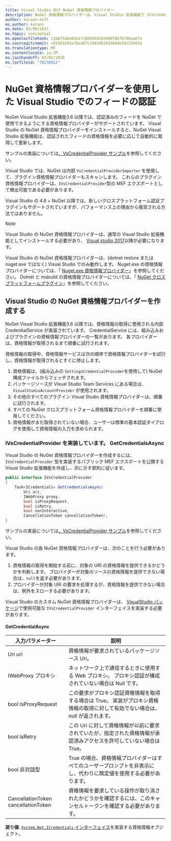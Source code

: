 ```yaml
---
title: Visual Studio 向け NuGet 資格情報プロバイダー
description: NuGet 資格情報プロバイダーは、Visual Studio 拡張機能で IVsCredentialProvider インターフェイスを実装することによって、フィードで認証を行います。
author: karann-msft
ms.author: karann
ms.date: 01/09/2017
ms.topic: conceptual
ms.openlocfilehash: 13b6f5abe93a17c809564265990f86f6780aa67e
ms.sourcegitcommit: c81561e93a7be467c1983d639158d4e3dc25b93a
ms.translationtype: MT
ms.contentlocale: ja-JP
ms.lasthandoff: 03/02/2020
ms.locfileid: "78230812"
---
```

# <a name="authenticating-feeds-in-visual-studio-with-nuget-credential-providers"></a>NuGet 資格情報プロバイダーを使用した Visual Studio でのフィードの認証

NuGet Visual Studio 拡張機能3.6 以降では、認証済みのフィードを NuGet で使用できるようにする資格情報プロバイダーがサポートされています。
Visual Studio の NuGet 資格情報プロバイダーをインストールすると、NuGet Visual Studio 拡張機能は、認証されたフィードの資格情報を必要に応じて自動的に取得して更新します。

サンプルの実装については[、VsCredentialProvider サンプル](https://github.com/NuGet/Samples/tree/master/VsCredentialProvider)を参照してください。

Visual Studio では、NuGet は内部 `VsCredentialProviderImporter` を使用して、プラグイン資格情報プロバイダーもスキャンします。 これらのプラグイン資格情報プロバイダーは、`IVsCredentialProvider`型の MEF エクスポートとして検出可能である必要があります。

Visual Studio の 4.8 + NuGet 以降では、新しいクロスプラットフォーム認証プラグインもサポートされていますが、パフォーマンス上の理由から推奨される方法ではありません。

> [!Note]
> Visual Studio の NuGet 資格情報プロバイダーは、通常の Visual Studio 拡張機能としてインストールする必要があり、 [Visual studio 2017](https://aka.ms/vs/15/release/vs_enterprise.exe)以降が必要になります。
>
> Visual Studio の NuGet 資格情報プロバイダーは、(dotnet restore または nuget.exe ではなく) Visual Studio でのみ動作します。 Nuget.exe の資格情報プロバイダーについては、「 [Nuget.exe 資格情報プロバイダー](nuget-exe-Credential-providers.md)」を参照してください。
> Dotnet と msbuild の資格情報プロバイダーについては、「 [NuGet クロスプラットフォームプラグイン](nuget-cross-platform-authentication-plugin.md)」を参照してください。

## <a name="creating-a-nuget-credential-provider-for-visual-studio"></a>Visual Studio の NuGet 資格情報プロバイダーを作成する

NuGet Visual Studio 拡張機能3.6 以降では、資格情報の取得に使用される内部 CredentialService が実装されています。 CredentialService には、組み込みおよびプラグインの資格情報プロバイダーの一覧があります。 各プロバイダーは、資格情報が取得されるまで順番に試行されます。

資格情報の取得中、資格情報サービスは次の順序で資格情報プロバイダーを試行し、資格情報が取得されるとすぐに停止します。

1. 資格情報は、(組み込みの `SettingsCredentialProvider`を使用して) NuGet 構成ファイルからフェッチされます。
1. パッケージソースが Visual Studio Team Services にある場合は、`VisualStudioAccountProvider` が使用されます。
1. その他のすべてのプラグイン Visual Studio 資格情報プロバイダーは、順番に試行されます。
1. すべての NuGet クロスプラットフォーム資格情報プロバイダーを順番に使用してください。
1. 資格情報がまだ取得されていない場合、ユーザーは標準の基本認証ダイアログを使用して資格情報の入力を求められます。

### <a name="implementing-ivscredentialprovidergetcredentialsasync"></a>IVsCredentialProvider を実装しています。 GetCredentialsAsync

Visual Studio の NuGet 資格情報プロバイダーを作成するには、`IVsCredentialProvider` 型を実装するパブリック MEF エクスポートを公開する Visual Studio 拡張機能を作成し、次に示す原則に従います。

```cs
public interface IVsCredentialProvider
{
    Task<ICredentials> GetCredentialsAsync(
        Uri uri,
        IWebProxy proxy,
        bool isProxyRequest,
        bool isRetry,
        bool nonInteractive,
        CancellationToken cancellationToken);
}
```

サンプルの実装については[、VsCredentialProvider サンプル](https://github.com/NuGet/Samples/tree/master/VsCredentialProvider)を参照してください。

Visual Studio の各 NuGet 資格情報プロバイダーは、次のことを行う必要があります。

1. 資格情報の取得を開始する前に、対象の URI の資格情報を提供できるかどうかを判断します。 プロバイダーが対象のソースの資格情報を提供できない場合は、`null`を返す必要があります。
1. プロバイダーが対象 URI の要求を処理するが、資格情報を提供できない場合は、例外をスローする必要があります。

Visual Studio のカスタム NuGet 資格情報プロバイダーは、 [VisualStudio パッケージ](https://www.nuget.org/packages/NuGet.VisualStudio/)で使用可能な `IVsCredentialProvider` インターフェイスを実装する必要があります。

#### <a name="getcredentialasync"></a>GetCredentialAsync

| 入力パラメーター |説明|
| ----------------|-----------|
| Uri uri | 資格情報が要求されているパッケージソース Uri。|
| IWebProxy プロキシ | ネットワーク上で通信するときに使用する Web プロキシ。 プロキシ認証が構成されていない場合は Null です。 |
| bool isProxyRequest | この要求がプロキシ認証資格情報を取得する場合は True。 実装がプロキシ資格情報の取得に対して有効でない場合は、null が返されます。 |
| bool isRetry | この Uri に対して資格情報が以前に要求されていたが、指定された資格情報が承認済みアクセスを許可していない場合は True。 |
| bool 非対話型 | True の場合、資格情報プロバイダーはすべてのユーザープロンプトを非表示にし、代わりに既定値を使用する必要があります。 |
| CancellationToken cancellationToken | 資格情報を要求している操作が取り消されたかどうかを確認するには、このキャンセルトークンを確認する必要があります。 |

**戻り値**: [`System.Net.ICredentials` インターフェイス](/dotnet/api/system.net.icredentials?view=netstandard-2.0)を実装する資格情報オブジェクト。
